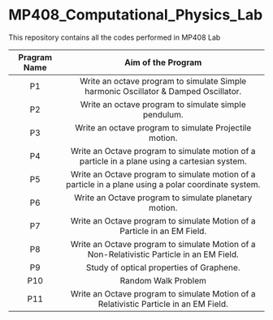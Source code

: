 # MP408_Computational_Physics_Lab
This repository contains all the codes performed in MP408 Lab

|Pragram Name |Aim of the Program|
|:-----------:|:----------------:|
|P1           |Write an octave program to simulate Simple harmonic Oscillator & Damped Oscillator.|
|P2           |Write an octave program to simulate simple pendulum.|
|P3           |Write an octave program to simulate Projectile motion.|
|P4           |Write an Octave program to simulate motion of a particle in a plane using a cartesian system.|
|P5           |Write an Octave program to simulate motion of a particle in a plane using a polar coordinate system.|
|P6           |Write an Octave program to simulate planetary motion.|
|P7           |Write an Octave program to simulate Motion of a Particle in an EM Field.|
|P8           |Write an Octave program to simulate Motion of a Non-Relativistic Particle in an EM Field.|
|P9           |Study of optical properties of Graphene. |
|P10          |Random Walk Problem|
|P11          |Write an Octave program to simulate Motion of a Relativistic Particle in an EM Field.|
